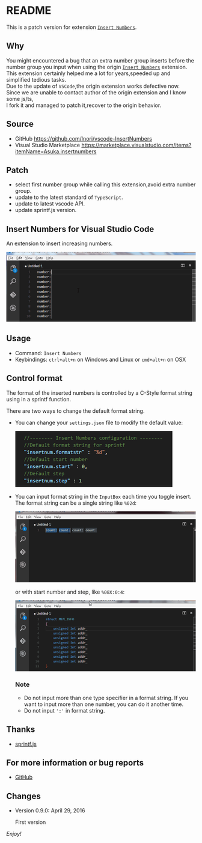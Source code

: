 # README
This is a patch version for extension [`Insert Numbers`](https://marketplace.visualstudio.com/items?itemName=Asuka.insertnumbers).  

## Why
You might encountered a bug that an extra number group inserts before the number group you input when using the origin [`Insert Numbers`](https://marketplace.visualstudio.com/items?itemName=Asuka.insertnumbers) extension.  
This extension certainly helped me a lot for years,speeded up and simplified tedious tasks.  
Due to the update of `VSCode`,the origin extension works defective now.  
Since we are unable to contact author of the origin extension and I know some js/ts,  
I fork it and managed to patch it,recover to the origin behavior.

## Source
* GitHub https://github.com/Inori/vscode-InsertNumbers
* Visual Studio Marketplace https://marketplace.visualstudio.com/items?itemName=Asuka.insertnumbers

## Patch
* select first number group while calling this extension,avoid extra number group.
* update to the latest standard of `TypeScript`.
* update to latest vscode API.
* update sprintf.js version.

## Insert Numbers for Visual Studio Code
An extension to insert increasing numbers.

![default behavior](images/default.gif)

## Usage
* Command: `Insert Numbers`
* Keybindings: `ctrl+alt+n` on Windows and Linux or `cmd+alt+n` on OSX

## Control format
The format of the inserted numbers is controlled by a C-Style format string using in a sprintf function.

There are two ways to change the default format string.
* You can change your `settings.json` file to modify the default value:

    ![settings](images/settings.png)
    
* You can input format string in the `InputBox` each time you toggle insert. The format string can be a single string like `%02d`:

    ![dec format](images/dec.gif)

    or with start number and step, like `%08X:0:4`:

    ![input format](images/hex.gif)

    ### Note
    * Do not input more than one type specifier in a format string. If you want to input more than one number, you can do it another time.
    * Do not input `':'` in format string.

## Thanks
* [sprintf.js](https://github.com/alexei/sprintf.js)

## For more information or bug reports
* [GitHub](https://github.com/Inori/vscode-InsertNumbers/)

## Changes
* Version 0.9.0: April 29, 2016

    First version


*Enjoy!*
